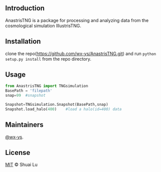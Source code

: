 ## Introduction
AnastrisTNG is a package for processing and analyzing data from the cosmological simulation IllustrisTNG.

## Installation

clone the repo(https://github.com/wx-ys/AnastrisTNG.git) and run ```python setup.py install``` from the repo directory.

## Usage


```python
from AnastrisTNG import TNGsimulation 
BasePath = 'filepath'       
snap=99  #snapshot

Snapshot=TNGsimulation.Snapshot(BasePath,snap)
Snapshot.load_halo(400)    #load a halo(id=400) data
```

## Maintainers

[@wx-ys](https://github.com/wx-ys).


## License

[MIT](LICENSE) © Shuai Lu
